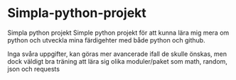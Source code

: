 # Simpla-python-projekt
Simpla python projekt
Simple python projekt för att kunna lära mig mera om python och utveckla mina färdigehter med både python och github.

Inga svåra uppgifter, kan göras mer avancerade ifall de skulle önskas, men dock väldigt bra träning att lära sig olika moduler/paket som math, random, json och requests
